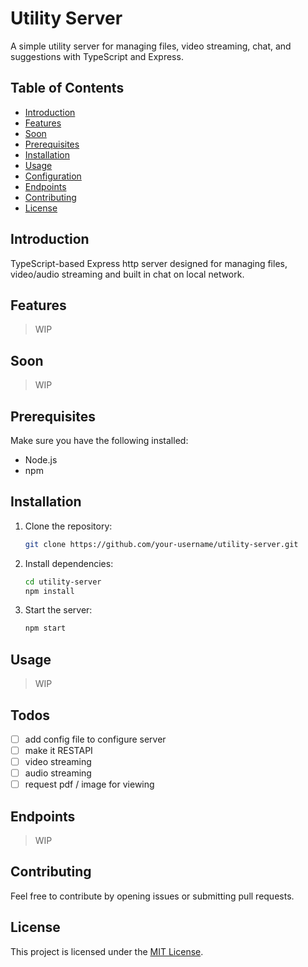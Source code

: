 # Utility Server

A simple utility server for managing files, video streaming, chat, and suggestions with TypeScript and Express.

## Table of Contents

- [Introduction](#introduction)
- [Features](#features)
- [Soon](#soon)
- [Prerequisites](#prerequisites)
- [Installation](#installation)
- [Usage](#usage)
- [Configuration](#todos)
- [Endpoints](#endpoints)
- [Contributing](#contributing)
- [License](#license)

## Introduction

TypeScript-based Express http server designed for managing files, video/audio streaming and built in chat on local network.

## Features

> WIP

## Soon

> WIP

## Prerequisites

Make sure you have the following installed:

- Node.js
- npm

## Installation

1. Clone the repository:

   ```bash
   git clone https://github.com/your-username/utility-server.git
   ```

2. Install dependencies:

   ```bash
   cd utility-server
   npm install
   ```

3. Start the server:

   ```bash
   npm start
   ```

## Usage

> WIP

## Todos

- [ ] add config file to configure server
- [ ] make it RESTAPI
- [ ] video streaming
- [ ] audio streaming
- [ ] request pdf / image for viewing

## Endpoints

> WIP

## Contributing

Feel free to contribute by opening issues or submitting pull requests.

## License

This project is licensed under the [MIT License](LICENSE).
